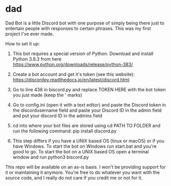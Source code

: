 # dad
Dad Bot is a little Discord bot with one purpose of simply being there just to entertain people with responses to certain phrases. This was my first project I've ever made.


How to set it up:

1. This bot requires a special version of Python. Download and install Python 3.8.3 from here https://www.python.org/downloads/release/python-383/

2. Create a bot account and get it's token (see this website): https://discordpy.readthedocs.io/en/latest/discord.html

3. Go to line 438 in biscord.py and replace TOKEN HERE with the bot token you just made (keep the ' marks)

4. Go to config.ini (open it with a text editor) and paste the Discord token in the discordusername field and paste your Discord ID in the admin field and put your discord ID in the admins field

4. cd into where your bot files are stored using cd PATH TO FOLDER and run the following command: pip install discord.py

5. This step differs if you have a UNIX based OS (linux or macOS) or if you have Windows. To start the bot on Windows run start.bat and you're good to go. To start the bot on a UNIX based OS open a terminal window and run python3 biscord.py 

This repo will be available on an as-is basis. I won't be providing support for it or maintaining it anymore. You're free to do whatever you want with the source code, and I really do not care if you credit me or not for it. 
